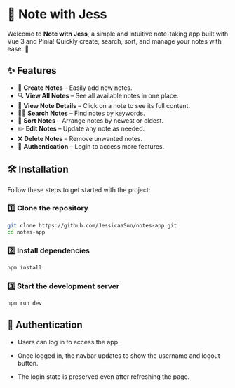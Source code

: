 # 📝 Note with Jess

Welcome to **Note with Jess**, a simple and intuitive note-taking app built with Vue 3 and Pinia! Quickly create, search, sort, and manage your notes with ease. 🚀  

## ✨ Features  

- 📝 **Create Notes** – Easily add new notes.  
- 🔍 **View All Notes** – See all available notes in one place.  
- 📄 **View Note Details** – Click on a note to see its full content.  
- 🕵️‍♂️ **Search Notes** – Find notes by keywords.  
- 📅 **Sort Notes** – Arrange notes by newest or oldest.  
- ✏️ **Edit Notes** – Update any note as needed.  
- ❌ **Delete Notes** – Remove unwanted notes.  
- 🔐 **Authentication** – Login to access more features.  

## 🛠 Installation  

Follow these steps to get started with the project:  

### 1️⃣ Clone the repository  

```sh
git clone https://github.com/JessicaaSun/notes-app.git
cd notes-app
```

### 2️⃣ Install dependencies

```sh
npm install
```

### 3️⃣ Start the development server

```sh
npm run dev
```


## 🔄 Authentication

- Users can log in to access the app.

- Once logged in, the navbar updates to show the username and logout button.

- The login state is preserved even after refreshing the page.

